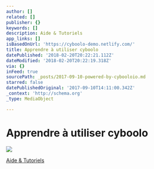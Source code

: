 ```yaml
---
author: []
related: []
publisher: {}
keywords: []
description: Aide & Tutoriels
app_links: []
isBasedOnUrl: 'https://cyboolo-demo.netlify.com/'
title: Apprendre à utiliser cyboolo
datePublished: '2018-02-20T20:22:21.112Z'
dateModified: '2018-02-20T20:22:19.318Z'
via: {}
inFeed: true
sourcePath: _posts/2017-09-10-powered-by-cybooloio.md
starred: false
datePublishedOriginal: '2017-09-10T14:11:00.342Z'
_context: 'http://schema.org'
_type: MediaObject

---
```

# Apprendre à utiliser cyboolo
![](https://the-grid-user-content.s3-us-west-2.amazonaws.com/300fcbff-fac8-4ea6-b2cc-66f579c4fcdf.png)

[Aide & Tutoriels][0]

[0]: https://support.cyboolo.io/fr/